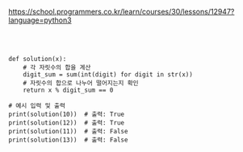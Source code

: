 https://school.programmers.co.kr/learn/courses/30/lessons/12947?language=python3

<br>

</br>

```
def solution(x):
    # 각 자릿수의 합을 계산
    digit_sum = sum(int(digit) for digit in str(x))
    # 자릿수의 합으로 나누어 떨어지는지 확인
    return x % digit_sum == 0

# 예시 입력 및 출력
print(solution(10))  # 출력: True
print(solution(12))  # 출력: True
print(solution(11))  # 출력: False
print(solution(13))  # 출력: False
```
